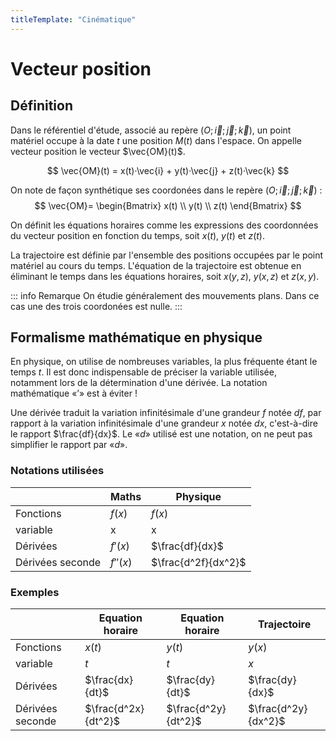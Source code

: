 ```yaml
---
titleTemplate: "Cinématique"
---
```


# Vecteur position

## Définition

Dans le référentiel d'étude, associé au repère $(O; \vec{i}; \vec{j}; \vec{k})$, un point matériel occupe à la date $t$ une position $M(t)$ dans l'espace. On appelle vecteur position le vecteur $\vec{OM}(t)$.

$$
\vec{OM}(t) = x(t)·\vec{i} + y(t)·\vec{j} + z(t)·\vec{k}
$$

On note de façon synthétique ses coordonées dans le repère $(O; \vec{i}; \vec{j}; \vec{k})$ :
$$
\vec{OM}=
\begin{Bmatrix}
x(t) \\
y(t) \\
z(t)
\end{Bmatrix}
$$

On définit les équations horaires comme les expressions des coordonnées du vecteur position en fonction du temps, soit $x(t)$, $y(t)$ et $z(t)$.

La trajectoire est définie par l'ensemble des positions occupées par le point matériel au cours du temps. L'équation de la trajectoire est obtenue en éliminant le temps dans les équations horaires, soit $x(y, z)$, $y(x, z)$ et $z(x, y)$.

::: info Remarque
On étudie généralement des mouvements plans. Dans ce cas une des trois coordonées est nulle.
:::

## Formalisme mathématique en physique

En physique, on utilise de nombreuses variables, la plus fréquente étant le temps $t$. Il est donc indispensable de préciser la variable utilisée, notamment lors de la détermination d'une dérivée. La notation mathématique «$’$» est à éviter !

Une dérivée traduit la variation infinitésimale d'une grandeur $f$ notée $df$, par rapport à la variation infinitésimale d'une grandeur $x$ notée $dx$, c'est-à-dire le rapport $\frac{df}{dx}$. Le «$d$» utilisé est une notation, on ne peut pas simplifier le rapport par «$d$».

### Notations utilisées

|                  | Maths    | Physique            |
| ---------------- | -------- | ------------------- |
| Fonctions        | $f(x)$   | $f(x)$              |
| variable         | x        | x                   |
| Dérivées         | $f'(x)$  | $\frac{df}{dx}$     |
| Dérivées seconde | $f''(x)$ | $\frac{d^2f}{dx^2}$ |

### Exemples

|                  | Equation horaire    | Equation horaire    | Trajectoire         |
| ---------------- | ------------------- | ------------------- | ------------------- |
| Fonctions        | $x(t)$              | $y(t)$              | $y(x)$              |
| variable         | $t$                 | $t$                 | $x$                 |
| Dérivées         | $\frac{dx}{dt}$     | $\frac{dy}{dt}$     | $\frac{dy}{dx}$     |
| Dérivées seconde | $\frac{d^2x}{dt^2}$ | $\frac{d^2y}{dt^2}$ | $\frac{d^2y}{dx^2}$ |
